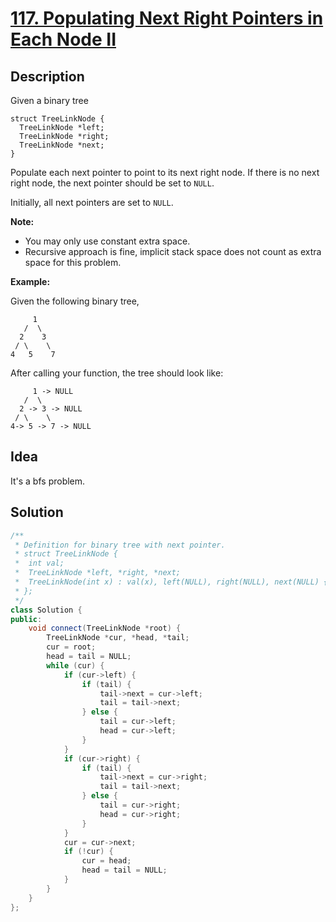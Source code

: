 # [117. Populating Next Right Pointers in Each Node II](https://leetcode.com/problems/populating-next-right-pointers-in-each-node-ii/description/)

## Description

Given a binary tree

```
struct TreeLinkNode {
  TreeLinkNode *left;
  TreeLinkNode *right;
  TreeLinkNode *next;
}
```

Populate each next pointer to point to its next right node. If there is no next right node, the next pointer should be set to `NULL`.

Initially, all next pointers are set to `NULL`.


**Note:**

- You may only use constant extra space.
- Recursive approach is fine, implicit stack space does not count as extra space for this problem.

**Example:**

Given the following binary tree,

```
     1
   /  \
  2    3
 / \    \
4   5    7
```

After calling your function, the tree should look like:

```
     1 -> NULL
   /  \
  2 -> 3 -> NULL
 / \    \
4-> 5 -> 7 -> NULL
```
## Idea

It's a bfs problem.

## Solution

```cpp
/**
 * Definition for binary tree with next pointer.
 * struct TreeLinkNode {
 *  int val;
 *  TreeLinkNode *left, *right, *next;
 *  TreeLinkNode(int x) : val(x), left(NULL), right(NULL), next(NULL) {}
 * };
 */
class Solution {
public:
    void connect(TreeLinkNode *root) {
        TreeLinkNode *cur, *head, *tail;
        cur = root;
        head = tail = NULL;
        while (cur) {
            if (cur->left) {
                if (tail) {
                    tail->next = cur->left;
                    tail = tail->next;
                } else {
                    tail = cur->left;
                    head = cur->left;
                }
            }
            if (cur->right) {
                if (tail) {
                    tail->next = cur->right;
                    tail = tail->next;
                } else {
                    tail = cur->right;
                    head = cur->right;
                }
            }
            cur = cur->next;
            if (!cur) {
                cur = head;
                head = tail = NULL;
            }
        }
    }
};
```